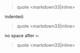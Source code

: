 > quote <markdown33|inline>

indented:
   > quote <markdown33|inline>

no space after `>`:
>quote <markdown33|inline>